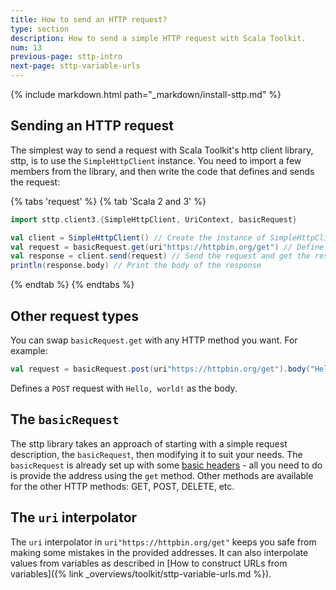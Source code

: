 ```yaml
---
title: How to send an HTTP request?
type: section
description: How to send a simple HTTP request with Scala Toolkit.
num: 13
previous-page: sttp-intro
next-page: sttp-variable-urls
---
```


{% include markdown.html path="_markdown/install-sttp.md" %}

## Sending an HTTP request
The simplest way to send a request with Scala Toolkit's http client library, sttp, is to use the `SimpleHttpClient` instance. 
You need to import a few members from the library, and then write the code that defines and sends the request:

{% tabs 'request' %}
{% tab 'Scala 2 and 3' %}
```scala
import sttp.client3.{SimpleHttpClient, UriContext, basicRequest}

val client = SimpleHttpClient() // Create the instance of SimpleHttpClient
val request = basicRequest.get(uri"https://httpbin.org/get") // Define a GET request to https://httpbin.org/get
val response = client.send(request) // Send the request and get the response
println(response.body) // Print the body of the response
```
{% endtab %}
{% endtabs %}

## Other request types
You can swap `basicRequest.get` with any HTTP method you want. For example:
```scala
val request = basicRequest.post(uri"https://httpbin.org/get").body("Hello, world!")
```
Defines a `POST` request with `Hello, world!` as the body.

## The `basicRequest`
The sttp library takes an approach of starting with a simple request description, the `basicRequest`, then modifying it to suit your needs. 
The `basicRequest` is already set up with some [basic headers](https://sttp.softwaremill.com/en/latest/requests/basics.html#initial-requests) - all you need to do is provide the address using the `get` method. 
Other methods are available for the other HTTP methods: GET, POST, DELETE, etc.

## The `uri` interpolator
The `uri` interpolator in `uri"https://httpbin.org/get"` keeps you safe from making some mistakes in the provided addresses.
It can also interpolate values from variables as described in [How to construct URLs from variables]({% link _overviews/toolkit/sttp-variable-urls.md %}).
